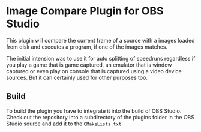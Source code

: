 Image Compare Plugin for OBS Studio
===========================================

This plugin will compare the current frame of a source with a images
loaded from disk and executes a program, if one of the images matches.

The initial intension was to use it for auto splitting of speedruns
regardless if you play a game that is game captured, an emulator that is
window captured or even play on console that is captured using a video
device sources. But it can certainly used for other purposes too.

Build
-----

To build the plugin you have to integrate it into the build of OBS
Studio. Check out the repository into a subdirectory of the plugins
folder in the OBS Studio source and add it to the `CMakeLists.txt`.
